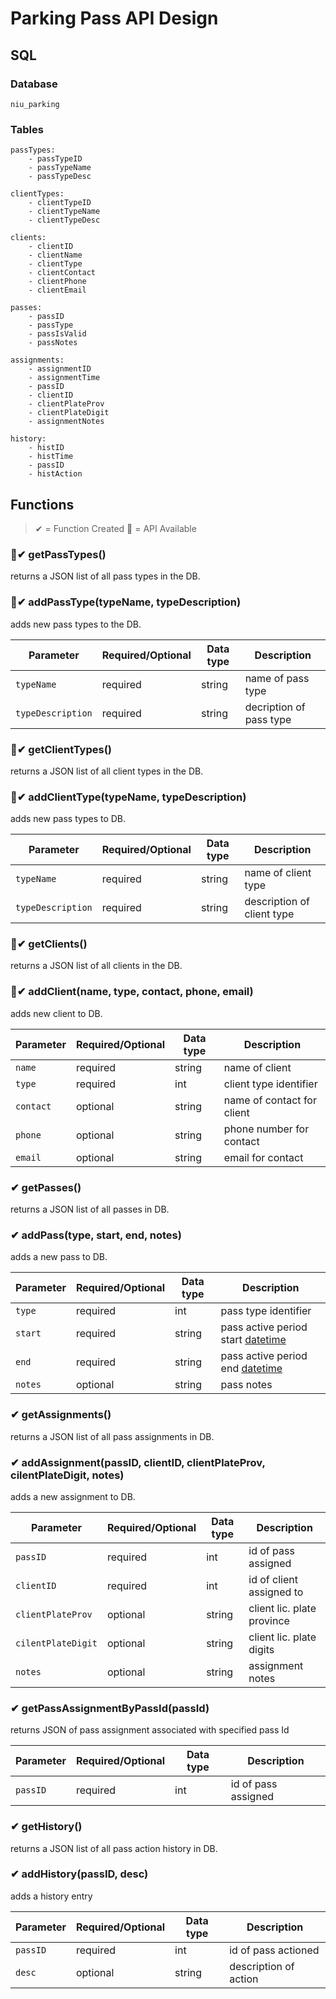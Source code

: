 # Parking Pass API Design

## SQL
### Database
    niu_parking
### Tables
    passTypes:
        - passTypeID
        - passTypeName
        - passTypeDesc

    clientTypes:
        - clientTypeID
        - clientTypeName
        - clientTypeDesc

    clients:
        - clientID
        - clientName
        - clientType
        - clientContact
        - clientPhone
        - clientEmail

    passes:
        - passID
        - passType
        - passIsValid
        - passNotes
    
    assignments:
        - assignmentID
        - assignmentTime
        - passID
        - clientID
        - clientPlateProv
        - clientPlateDigit
        - assignmentNotes
    
    history:
        - histID
        - histTime
        - passID
        - histAction

## Functions
> ✔  = Function Created 🔗 = API Available
### 🔗✔ getPassTypes()
returns a JSON list of all pass types in the DB.

### 🔗✔ addPassType(typeName, typeDescription)
adds new pass types to the DB.

| Parameter         | Required/Optional | Data type | Description               |
|-------------------|-------------------|-----------|---------------------------|
| `typeName`        | required          | string    | name of pass type         |
| `typeDescription` | required          | string    | decription of pass type   |

### 🔗✔ getClientTypes()
returns a JSON list of all client types in the DB.

### 🔗✔ addClientType(typeName, typeDescription)
adds new pass types to DB.

| Parameter         | Required/Optional | Data type | Description               |
|-------------------|-------------------|-----------|---------------------------|
| `typeName`        | required          | string    | name of client type       |
| `typeDescription` | required          | string    | description of client type|

### 🔗✔ getClients()
returns a JSON list of all clients in the DB.

### 🔗✔ addClient(name, type, contact, phone, email)
adds new client to DB.

| Parameter | Required/Optional | Data type | Description                       |
|-----------|-------------------|-----------|-----------------------------------|
| `name`    | required          | string    | name of client                    |
| `type`    | required          | int       | client type identifier            |
| `contact` | optional          | string    | name of contact for client        |
| `phone`   | optional          | string    | phone number for contact          |
| `email`   | optional          | string    | email for contact                 |

### ✔ getPasses()
returns a JSON list of all passes in DB.

### ✔ addPass(type, start, end, notes)
adds a new pass to DB.

| Parameter | Required/Optional | Data type | Description                       |
|-----------|-------------------|-----------|-----------------------------------|
| `type`    | required          | int       | pass type identifier              |
| `start`   | required          | string    | pass active period start [datetime](https://dev.mysql.com/doc/refman/8.0/en/datetime.html#:~:text=MySQL%20retrieves%20and%20displays%20DATETIME,both%20date%20and%20time%20parts.)        |
| `end`     | required          | string    | pass active period end [datetime](https://dev.mysql.com/doc/refman/8.0/en/datetime.html#:~:text=MySQL%20retrieves%20and%20displays%20DATETIME,both%20date%20and%20time%20parts.)        |
| `notes`   | optional          | string    | pass notes                        |

### ✔ getAssignments()
returns a JSON list of all pass assignments in DB.

### ✔ addAssignment(passID, clientID, clientPlateProv, cilentPlateDigit, notes)
adds a new assignment to DB.

| Parameter         | Required/Optional | Data type | Description               |
|-------------------|-------------------|-----------|---------------------------|
| `passID`          | required          | int       | id of pass assigned       |
| `clientID`        | required          | int       | id of client assigned to  |
| `clientPlateProv` | optional          | string    | client lic. plate province|
| `cilentPlateDigit`| optional          | string    | client lic. plate digits  |
| `notes`           | optional          | string    | assignment notes          |

### ✔ getPassAssignmentByPassId(passId)
returns JSON of pass assignment associated with specified pass Id

| Parameter         | Required/Optional | Data type | Description               |
|-------------------|-------------------|-----------|---------------------------|
| `passID`          | required          | int       | id of pass assigned       |

### ✔ getHistory()
returns a JSON list of all pass action history in DB.

### ✔ addHistory(passID, desc)
adds a history entry

| Parameter         | Required/Optional | Data type | Description               |
|-------------------|-------------------|-----------|---------------------------|
| `passID`          | required          | int       | id of pass actioned       |
| `desc`            | optional          | string    | description of action     |

